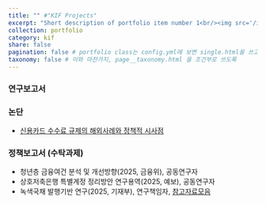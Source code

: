 ```yaml
---
title: "" #"KIF Projects"
excerpt: "Short description of portfolio item number 1<br/><img src='/images/500x300.png'>"
collection: portfolio
category: kif
share: false
pagination: false # portfolio class는 config.yml에 보면 single.html을 쓰고, single html은 post.pagination html을 쓰는데, 여기가서 이러한 false가 나오면 그 기능을 안쓰도록 껐음 
taxonomy: false # 이와 마찬가지, page__taxonomy.html 을 조건부로 쓰도록
---
```


### 연구보고서

### 논단
- [신용카드 수수료 규제의 해외사례와 정책적 시사점](https://www.kif.re.kr/kif4/publication/pub_detail?mid=20&nid=190&sid=188&vid=7367&cno=344639&pn=1)

### 정책보고서 (수탁과제)
- 청년층 금융여건 분석 및 개선방향(2025, 금융위), 공동연구자  
- 상호저축은행 특별계정 정리방안 연구용역(2025, 예보), 공동연구자  
- 녹색국채 발행기반 연구(2025, 기재부), 연구책임자, [참고자료모음](/_portfolio/녹색국채용역.md)

<!--  This is an item in your portfolio. It can be have images or nice text. If you name the file .md, it will be parsed as markdown. If you name the file .html, it will be parsed as HTML. -->
